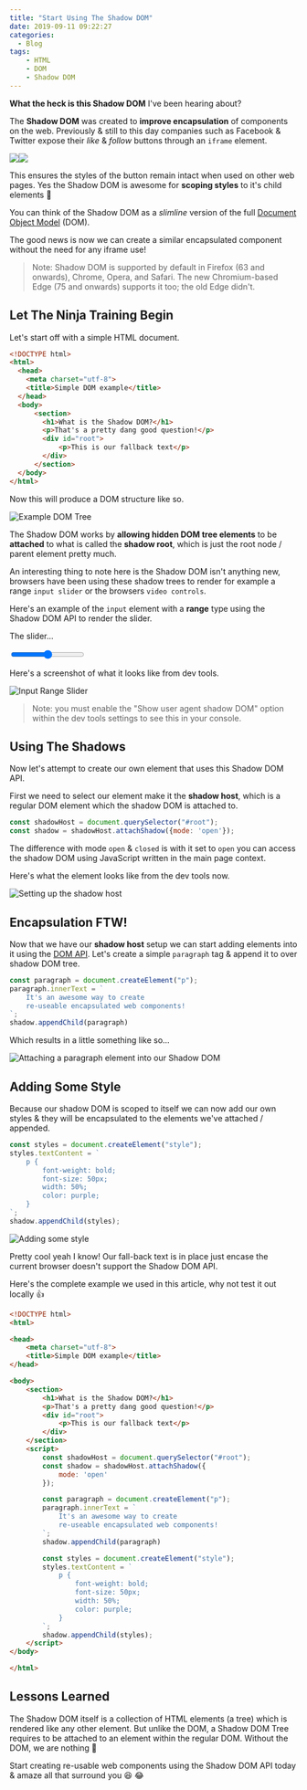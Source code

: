 ```yaml
---
title: "Start Using The Shadow DOM"
date: 2019-09-11 09:22:27
categories:
  - Blog
tags:
    - HTML
    - DOM
    - Shadow DOM
---
```


**What the heck is this Shadow DOM** I've been hearing about?

The **Shadow DOM** was created to **improve encapsulation** of components on the web. Previously & still to this day companies such as Facebook & Twitter expose their *like* & *follow* buttons through an `iframe` element.

![](/assets/images/start-using-the-shadow-dom/facebook-like.jpg)![](/assets/images/start-using-the-shadow-dom/twitter-follow.jpg)

This ensures the styles of the button remain intact when used on other web pages. Yes the Shadow DOM is awesome for **scoping styles** to it's child elements :clap:

You can think of the Shadow DOM as a *slimline* version of the full [Document Object Model](https://www.w3.org/TR/WD-DOM/introduction.html) (DOM).

The good news is now we can create a similar encapsulated component without the need for any iframe use!

> Note: Shadow DOM is supported by default in Firefox (63 and onwards), Chrome, Opera, and Safari. The new Chromium-based Edge (75 and onwards) supports it too; the old Edge didn't.

## Let The Ninja Training Begin

Let's start off with a simple HTML document.

```html
<!DOCTYPE html>
<html>
  <head>
    <meta charset="utf-8">
    <title>Simple DOM example</title>
  </head>
  <body>
      <section>
        <h1>What is the Shadow DOM?</h1>
        <p>That's a pretty dang good question!</p>
        <div id="root">
            <p>This is our fallback text</p>
        </div>
      </section>
  </body>
</html>
```

Now this will produce a DOM structure like so.

![Example DOM Tree](/assets/images/start-using-the-shadow-dom/example-dom-tree.jpg)

The Shadow DOM works by **allowing hidden DOM tree elements** to be **attached** to what is called the **shadow root**, which is just the root node / parent element pretty much.

An interesting thing to note here is the Shadow DOM isn't anything new, browsers have been using these shadow trees to render for example a range `input slider` or the browsers `video controls`.

Here's an example of the `input` element with a **range** type using the Shadow DOM API to render the slider.

The slider...

<input type="range">

Here's a screenshot of what it looks like from dev tools.

![Input Range Slider](/assets/images/start-using-the-shadow-dom/input-range-slider.jpg)

> Note: you must enable the "Show user agent shadow DOM" option within the dev tools settings to see this in your console.

## Using The Shadows

Now let's attempt to create our own element that uses this Shadow DOM API.

First we need to select our element make it the **shadow host**, which is a regular DOM element which the shadow DOM is attached to.

```javascript
const shadowHost = document.querySelector("#root");
const shadow = shadowHost.attachShadow({mode: 'open'});
```

The difference with mode `open` & `closed` is with it set to `open` you can access the shadow DOM using JavaScript written in the main page context.

Here's what the element looks like from the dev tools now.

![Setting up the shadow host](/assets/images/start-using-the-shadow-dom/shadow-host.jpg)

## Encapsulation FTW!

Now that we have our **shadow host** setup we can start adding elements into it using the [DOM API](https://developer.mozilla.org/en-US/docs/Web/API/Document_Object_Model). Let's create a simple `paragraph` tag & append it to over shadow DOM tree.

```javascript
const paragraph = document.createElement("p");
paragraph.innerText = `
    It's an awesome way to create
    re-useable encapsulated web components!
`;
shadow.appendChild(paragraph)
```

Which results in a little something like so...

![Attaching a paragraph element into our Shadow DOM](/assets/images/start-using-the-shadow-dom/attach-paragraph.jpg)

## Adding Some Style

Because our shadow DOM is scoped to itself we can now add our own styles & they will be encapsulated to the elements we've attached / appended.

```javascript
const styles = document.createElement("style");
styles.textContent = `
    p {
        font-weight: bold;
        font-size: 50px;
        width: 50%;
        color: purple;
    }
`;
shadow.appendChild(styles);
```

![Adding some style](/assets/images/start-using-the-shadow-dom/adding-some-style.jpg)

Pretty cool yeah I know! Our fall-back text is in place just encase the current browser doesn't support the Shadow DOM API.

Here's the complete example we used in this article, why not test it out locally :thumbsup:

```html
<!DOCTYPE html>
<html>

<head>
    <meta charset="utf-8">
    <title>Simple DOM example</title>
</head>

<body>
    <section>
        <h1>What is the Shadow DOM?</h1>
        <p>That's a pretty dang good question!</p>
        <div id="root">
            <p>This is our fallback text</p>
        </div>
    </section>
    <script>
        const shadowHost = document.querySelector("#root");
        const shadow = shadowHost.attachShadow({
            mode: 'open'
        });

        const paragraph = document.createElement("p");
        paragraph.innerText = `
            It's an awesome way to create
            re-useable encapsulated web components!
        `;
        shadow.appendChild(paragraph)

        const styles = document.createElement("style");
        styles.textContent = `
            p {
                font-weight: bold;
                font-size: 50px;
                width: 50%;
                color: purple;
            }
        `;
        shadow.appendChild(styles);
    </script>
</body>

</html>
```

## Lessons Learned

The Shadow DOM itself is a collection of HTML elements (a tree) which is rendered like any other element. But unlike the DOM, a Shadow DOM Tree requires to be attached to an element within the regular DOM. Without the DOM, we are nothing :bow:

Start creating re-usable web components using the Shadow DOM API today & amaze all that surround you :laughing: :joy: